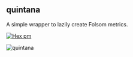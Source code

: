 ## quintana

A simple wrapper to lazily create Folsom metrics.

[![Hex pm](http://img.shields.io/hexpm/v/katipo.svg?style=flat)](https://hex.pm/packages/katipo)

![quintana](http://i.imgur.com/kyEAS9B.gif)
